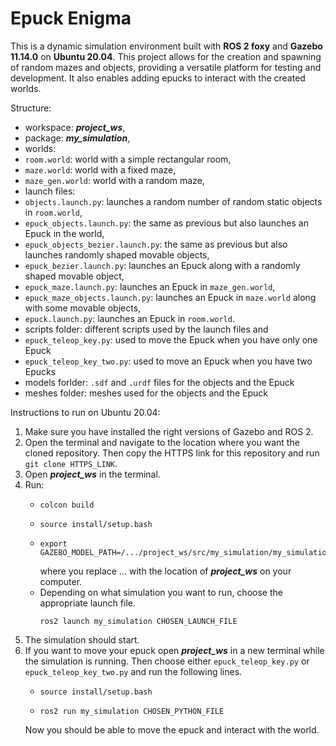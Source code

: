 # Epuck Enigma

This is a dynamic simulation environment built with **ROS 2 foxy** and **Gazebo 11.14.0** on **Ubuntu 20.04**. This project allows for the creation and spawning of random mazes and objects, providing a versatile platform for testing and development. It also enables adding epucks to interact with the created worlds.  

Structure:  
 - workspace: ***project_ws***,
 - package: ***my_simulation***,
 - worlds:  
  - ```room.world```: world with a simple rectangular room,
  - ```maze.world```: world with a fixed maze,
  - ```maze_gen.world```: world with a random maze,
 - launch files:  
  - ```objects.launch.py```: launches a random number of random static objects in ```room.world```,
  - ```epuck_objects.launch.py```: the same as previous but also launches an Epuck in the world,
  - ```epuck_objects_bezier.launch.py```: the same as previous but also launches randomly shaped movable objects,
  - ```epuck_bezier.launch.py```: launches an Epuck along with a randomly shaped movable object,
  - ```epuck_maze.launch.py```: launches an Epuck in ```maze_gen.world```,
  - ```epuck_maze_objects.launch.py```: launches an Epuck in ```maze.world``` along with some movable objects,
  - ```epuck.launch.py```: launches an Epuck in ```room.world```.
 - scripts folder: different scripts used by the launch files and
  - ```epuck_teleop_key.py```: used to move the Epuck when you have only one Epuck
  - ```epuck_teleop_key_two.py```: used to move an Epuck when you have two Epucks
- models forlder: ```.sdf``` and ```.urdf``` files for the objects and the Epuck
- meshes folder: meshes used for the objects and the Epuck

Instructions to run on Ubuntu 20.04:
1. Make sure you have installed the right versions of Gazebo and ROS 2.
2. Open the terminal and navigate to the location where you want the cloned repository. Then copy the HTTPS link for this repository and run ```git clone HTTPS_LINK```.
3. Open ***project_ws*** in the terminal.
4. Run:
    - ```
      colcon build
      ```
    - ```
      source install/setup.bash
      ```
    - ```
      export GAZEBO_MODEL_PATH=/.../project_ws/src/my_simulation/my_simulation/models:$GAZEBO_MODEL_PATH
      ```
      where you replace ... with the location of ***project_ws*** on your computer.
    - Depending on what simulation you want to run, choose the appropriate launch file. 
      ```
      ros2 launch my_simulation CHOSEN_LAUNCH_FILE
      ```
5. The simulation should start.
6. If you want to move your epuck open ***project_ws*** in a new terminal while the simulation is running. Then choose either ```epuck_teleop_key.py``` or ```epuck_teleop_key_two.py``` and run the following lines.
   - ```
     source install/setup.bash
     ```
   - ```
     ros2 run my_simulation CHOSEN_PYTHON_FILE
     ```
   Now you should be able to move the epuck and interact with the world.
